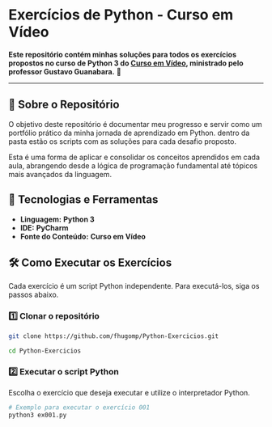 # Exercícios de Python - Curso em Vídeo

**Este repositório contém minhas soluções para todos os exercícios propostos no curso de Python 3 do [Curso em Vídeo](https://www.cursoemvideo.com/), ministrado pelo professor Gustavo Guanabara.** 🐍

-----

## 📌 Sobre o Repositório

O objetivo deste repositório é documentar meu progresso e servir como um portfólio prático da minha jornada de aprendizado em Python. dentro da pasta estão os scripts com as soluções para cada desafio proposto.

Esta é uma forma de aplicar e consolidar os conceitos aprendidos em cada aula, abrangendo desde a lógica de programação fundamental até tópicos mais avançados da linguagem.

## 🚀 Tecnologias e Ferramentas

  - **Linguagem:** **Python 3**
  - **IDE:** **PyCharm**
  - **Fonte do Conteúdo:** **Curso em Vídeo**

## 🛠️ Como Executar os Exercícios

Cada exercício é um script Python independente. Para executá-los, siga os passos abaixo.

### 1️⃣ Clonar o repositório

```bash
git clone https://github.com/fhugomp/Python-Exercicios.git
```

```bash
cd Python-Exercicios
```

### 2️⃣ Executar o script Python

Escolha o exercício que deseja executar e utilize o interpretador Python.

```bash
# Exemplo para executar o exercício 001
python3 ex001.py
```
